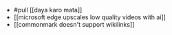- #pull [[daya karo mata]]
- [[microsoft edge upscales low quality videos with ai]]
- [[commonmark doesn't support wikilinks]]